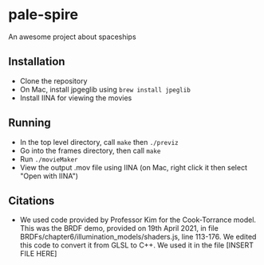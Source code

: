 # pale-spire

An awesome project about spaceships

## Installation

* Clone the repository
* On Mac, install jpgeglib using `brew install jpeglib`
* Install IINA for viewing the movies


## Running

* In the top level directory, call `make` then `./previz`
* Go into the frames directory, then call `make`
* Run `./movieMaker`
* View the output .mov file using IINA (on Mac, right click it then select "Open with IINA")


## Citations

* We used code provided by Professor Kim for the Cook-Torrance model. This was the BRDF demo, provided on 19th April 2021, in file BRDFs/chapter6/illumination_models/shaders.js, line 113-176. We edited this code to convert it from GLSL to C++. We used it in the file [INSERT FILE HERE] 

